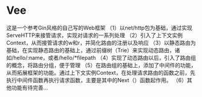 # Vee
这是一个参考Gin风格的自己写的Web框架
（1）以net/http包为基础，通过实现ServeHTTP来接管请求，实现对请求的一系列处理
（2）引入了上下文实例Context，从而接管请求的w和r，并简化路由的注册以及响应
（3）以静态路由为基础，在实现静态路由的基础上，通过前缀树（Trie）来实现动态路由，诸如/hello/:name，或者/hello/*filepath
（4）实现了动态路由以后，引入了路由组的概念，将路由分组，便于管理
（5）在路由组的基础上，添加了中间件的功能，从而拓展框架的功能。通过上下文实例Context，在处理请求路由的函数之前，先执行中间件函数再执行请求函数，主要是其中的Next（）函数起作用。
（6）其他功能有待完善...


